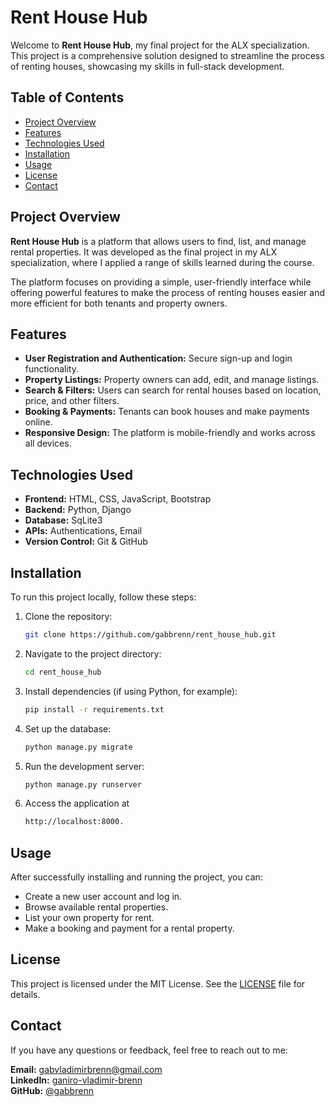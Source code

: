 # Rent House Hub

Welcome to **Rent House Hub**, my final project for the ALX specialization. This project is a comprehensive solution designed to streamline the process of renting houses, showcasing my skills in full-stack development.

## Table of Contents

- [Project Overview](#project-overview)
- [Features](#features)
- [Technologies Used](#technologies-used)
- [Installation](#installation)
- [Usage](#usage)
- [License](#license)
- [Contact](#contact)

## Project Overview

**Rent House Hub** is a platform that allows users to find, list, and manage rental properties. It was developed as the final project in my ALX specialization, where I applied a range of skills learned during the course.

The platform focuses on providing a simple, user-friendly interface while offering powerful features to make the process of renting houses easier and more efficient for both tenants and property owners.

## Features

- **User Registration and Authentication:** Secure sign-up and login functionality.
- **Property Listings:** Property owners can add, edit, and manage listings.
- **Search & Filters:** Users can search for rental houses based on location, price, and other filters.
- **Booking & Payments:** Tenants can book houses and make payments online.
- **Responsive Design:** The platform is mobile-friendly and works across all devices.

## Technologies Used

- **Frontend:** HTML, CSS, JavaScript, Bootstrap
- **Backend:** Python, Django
- **Database:** SqLite3
- **APIs:** Authentications, Email
- **Version Control:** Git & GitHub

## Installation

To run this project locally, follow these steps:

1. Clone the repository:
   ```bash
   git clone https://github.com/gabbrenn/rent_house_hub.git

2. Navigate to the project directory:
   ```bash
   cd rent_house_hub

3. Install dependencies (if using Python, for example):
   ```bash
   pip install -r requirements.txt

4. Set up the database:
   ```bash
   python manage.py migrate

5. Run the development server:
   ```bash
   python manage.py runserver

6. Access the application at
   ```bash
   http://localhost:8000.

## Usage
After successfully installing and running the project, you can:

   - Create a new user account and log in.
   - Browse available rental properties.
   - List your own property for rent.
   - Make a booking and payment for a rental property.

## License
This project is licensed under the MIT License. See the [LICENSE](./LICENSE) file for details.

## Contact
If you have any questions or feedback, feel free to reach out to me:

**Email:** gabvladimirbrenn@gmail.com<br>
**LinkedIn:** [ganiro-vladimir-brenn](https://www.linkedin.com/in/gabiro-vladimir-brenn/)<br>
**GitHub:** [@gabbrenn](https://github.com/gabbrenn)

